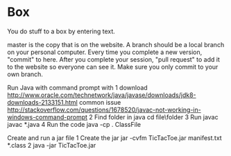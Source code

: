 # Box
You do stuff to a box by entering text.

master is the copy that is on the website.
A branch should be a local branch on your personal computer. Every time you complete a new version, "commit" to here. After you complete your session, "pull request" to add it to the website so everyone can see it.
Make sure you only commit to your own branch.

Run Java with command prompt with
   1 download http://www.oracle.com/technetwork/java/javase/downloads/jdk8-downloads-2133151.html
      common issue http://stackoverflow.com/questions/1678520/javac-not-working-in-windows-command-prompt
   2 Find folder in java
      cd file\folder
   3 Run javac
      javac *.java
   4 Run the code
      java -cp . ClassFile

Create and run a jar file
   1 Create the jar
      jar -cvfm TicTacToe.jar manifest.txt *.class
   2 java -jar TicTacToe.jar
